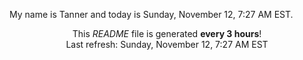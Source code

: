 My name is Tanner and today is Sunday, November 12, 7:27 AM EST.

<p align="center">This <i>README</i> file is generated <b>every 3 hours</b>!</br>Last refresh: Sunday, November 12, 7:27 AM EST<br /></p>
